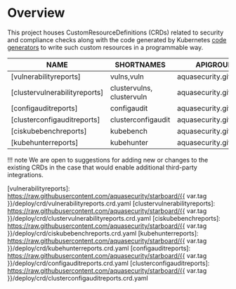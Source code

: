 # Overview

This project houses CustomResourceDefinitions (CRDs) related to security and compliance checks along with the code
generated by Kubernetes [code generators][k8s-code-generator] to write such custom resources in a programmable way.

| NAME                          | SHORTNAMES                | APIGROUP               | NAMESPACED |  KIND |
| ----------------------------- | ------------------------- | ---------------------- | ---------- | ----- |
| [vulnerabilityreports]        | vulns,vuln                | aquasecurity.github.io | true       | [VulnerabilityReport](./vulnerability-report.md) |
| [clustervulnerabilityreports] | clustervulns, clustervuln | aquasecurity.github.io | false      | [ClusterVulnerabilityReport](./clustervulnerability-report.md) |
| [configauditreports]          | configaudit               | aquasecurity.github.io | true       | [ConfigAuditReport](./configaudit-report.md)     |
| [clusterconfigauditreports]   | clusterconfigaudit        | aquasecurity.github.io | false      | [ClusterConfigAuditReport](./clusterconfigaudit-report.md) |
| [ciskubebenchreports]         | kubebench                 | aquasecurity.github.io | false      | [CISKubeBenchReport](./ciskubebench-report.md)   |
| [kubehunterreports]           | kubehunter                | aquasecurity.github.io | false      | [KubeHunterReport](./kubehunter-report.md)       |

!!! note
    We are open to suggestions for adding new or changes to the existing CRDs in the case that would enable
    additional third-party integrations.

[k8s-code-generator]: https://github.com/kubernetes/code-generator

[vulnerabilityreports]: https://raw.githubusercontent.com/aquasecurity/starboard/{{ var.tag }}/deploy/crd/vulnerabilityreports.crd.yaml
[clustervulnerabilityreports]: https://raw.githubusercontent.com/aquasecurity/starboard/{{ var.tag }}/deploy/crd/clustervulnerabilityreports.crd.yaml
[ciskubebenchreports]: https://raw.githubusercontent.com/aquasecurity/starboard/{{ var.tag }}/deploy/crd/ciskubebenchreports.crd.yaml
[kubehunterreports]: https://raw.githubusercontent.com/aquasecurity/starboard/{{ var.tag }}/deploy/crd/kubehunterreports.crd.yaml
[configauditreports]: https://raw.githubusercontent.com/aquasecurity/starboard/{{ var.tag }}/deploy/crd/configauditreports.crd.yaml
[clusterconfigauditreports]: https://raw.githubusercontent.com/aquasecurity/starboard/{{ var.tag }}/deploy/crd/clusterconfigauditreports.crd.yaml
